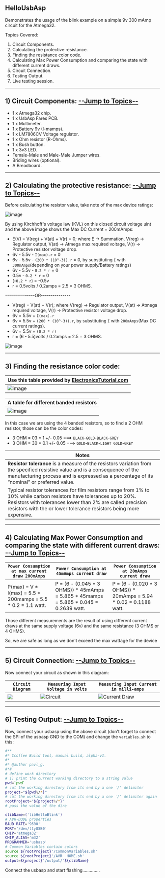 ## HelloUsbAsp

Demonstrates the usage of the blink example on a simple 9v 300 mAmp circuit for the Atmega32.

<a name="TOPICS"></a>
Topics Covered: 
1) Circuit Components.
2) Calculating the protective resistance.
3) Finding the resistance color code.
4) Calculating Max Power Consumption and comparing the state with different current draws.
5) Circuit Connection.
6) Testing Output.
7) Live testing session.

--------------

## 1) Circuit Components: [--Jump to Topics--](#TOPICS)
- 1 x Atmega32 chip.
- 1 x UsbAsp Fares PCB.
- 1 x Multimeter.
- 1 x Battery 9v (I-mamps).
- 1 x LM7806CV Voltage regulator.
- 1 x Ohm resistor (R-Ohms).
- 1 x Bush button.
- 1 x 3v3 LED.
- Female-Male and Male-Male Jumper wires.
- Briding wires (optional).
- A Breadboard.

---------------

## 2) Calculating the protective resistance: [--Jump to Topics--](#TOPICS)

Before calculating the resistor value, take note of the max device ratings: 

![image](https://user-images.githubusercontent.com/60224159/178972280-f2d97075-09da-4fff-85aa-b30b2872a0a0.png)


By using Kirchhoff's voltage law (KVL) on this closed circuit voltage uint and the above image shows the Max DC Current = 200mAmps:
- E(V) = V(reg) + V(at) + V(r) = 0; where E -> Summation, V(reg) -> Regulator output, V(at) -> Atmega max required voltage, V(r) -> Protective resistor voltage drop.
- 6v - 5.5v - `I(max).r` = 0
- 6v - 5.5v - `(200 * (10^-3)).r` = 0, by substituting `I` with `300mAmps`(depending on your power supply/Battery ratings)
- 6v - 5.5v - `0.2 * r` = 0
- 0.5v - `0.2 * r` = 0
- (-`0.2 * r`) = -0.5v
- r = 0.5volts / 0.2amps = 2.5 = 3 OHMS.

---------------OR--------------- 

- V(reg) = V(at) + V(r); where V(reg) -> Regulator output, V(at) -> Atmega required voltage, V(r) -> Protective resistor voltage drop.
- 6v = 5.5v + `I(max).r`
- 6v = 5.5v + `(200 * (10^-3)).r`, by substituting `I` with `200mAmps`(Max DC current ratings).
- 6v = 5.5v + `(0.2 * r)`
- r = (6 - 5.5)volts / 0.2amps = 2.5 = 3 OHMS.

![image](https://user-images.githubusercontent.com/60224159/178731499-76d59b5d-6beb-44a6-9e8b-665df1bc34cd.png)

------------------------------

## 3) Finding the resistance color code: 

| Use this table provided by [ElectronicsTutorial.com](https://www.electronics-tutorials.ws/resistor/res_2.html) |
|---------------------------------------------------------------------------------------------|
| ![image](https://user-images.githubusercontent.com/60224159/179056363-290002a6-6b84-4ecc-ba06-afcfd985db67.png) |

| A table for different banded resistors |
|----------------------------------------|
| ![image](https://user-images.githubusercontent.com/60224159/178738625-bc8967f5-bd24-4ef6-bee7-bbabace0464d.png) |

In this case we are using the 4 banded resistors, so to find a 2 OHM resistor, those can be the color codes: 
- 3 OHM = 03 * 1 +/- 0.05 ===> `BLACK`-`GOLD`-`BLACK`-`GREY`
- 3 OHM = 30 * 0.1 +/- 0.05 ===> `GOLD`-`BLACK`-`LIGHT GOLD`-`GREY`

| Notes |
|--------------------|
| **Resistor tolerance** is a measure of the resistors variation from the specified resistive value and is a consequence of the manufacturing process and is expressed as a percentage of its “nominal” or preferred value.
Typical resistor tolerances for film resistors range from 1% to 10% while carbon resistors have tolerances up to 20%. Resistors with tolerances lower than 2% are called precision resistors with the or lower tolerance resistors being more expensive. |

-----------------------------------
## 4) Calculating Max Power Consumption and comparing the state with different current draws: [--Jump to Topics--](#TOPICS) 

| `Power Consumption at max current draw 200mAmps` | `Power Consumption at 45mAmps current draw` | `Power Consumption at 20mAmps current draw` |
|--------------------------|--------------------------------------|--------------------------------------|
| P(max) = V * I(max) = 5.5 * 200mamps = 5.5 * 0.2 = 1.1 watt. | P = (6 - (0.045 * 3 OHMS)) * 45mAmps = 5.865 * 45mamps = 5.865 * 0.045 = 0.2639 watt. | P = (6 - (0.020 * 3 OHMS)) * 20mAmps = 5.94 * 0.02 = 0.1188 watt. |

Those different measurements are the result of using different current draws at the same supply voltage (6v) and the same resistance (3 OHMS or 4 OHMS).

So, we are safe as long as we don't exceed the max wattage for the device

--------------------------

## 5) Circuit Connection: [--Jump to Topics--](#TOPICS) 

Now connect your circuit as shown in this diagram:

| `Circuit Diagram` | `Measuring Input Voltage in volts` | `Measuring Input Current in milli-amps` |
|-------------------|---------------|---------------------------------------|
| ![](https://github.com/Software-Hardware-Codesign/AVR-Sandbox/blob/master/HelloUsbAsp/fritzing/UsbAsp%20External%20Circuit.png) | ![Circuit](https://user-images.githubusercontent.com/60224159/179304213-e71b3e0f-1654-4e60-8875-3d219d3f2283.jpg) | ![Current Draw](https://user-images.githubusercontent.com/60224159/179313199-ef56e13c-48a9-49fb-b8fd-aff108e39f91.jpg) |

-------------------------------------

## 6) Testing Output: [--Jump to Topics--](#TOPICS) 

Now, connect your usbasp using the above circuit (don't forget to connect the SPI of the usbasp GND to the COM) and change the `variables.sh` to this:

```sh
#**
#* Ccoffee Build tool, manual build, alpha-v1.
#*
#* @author pavl_g.
#*#
# define work directory
# 1) print the current working directory to a string value
pwd=`pwd`
# cut the working directory from its end by a one '/' delimiter
project="${pwd%/*}"
# cut the working directory from its end by a one '/' delimiter again
rootProject="${project%/*}"
# pass the value of the dire

clibName=('libHelloBlink')
# AVR-DUDE properties
BAUD_RATE='9600'
PORT='/dev/ttyUSB0'
CHIP='atmega32'
CHIP_ALIAS='m32'
PROGRAMMER='usbasp'
# Common Variables contain colors
source ${rootProject}'/CommonVariables.sh'
source ${rootProject}'/AVR__HOME.sh'
output=${project}'/output/'${clibName}
```

Connect the usbasp and start flashing..............
